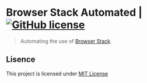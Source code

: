 # Browser Stack Automated | [![GitHub license](https://img.shields.io/github/license/mashape/apistatus.svg)](https://github.com/pagarme/browserstack-automated/blob/master/LICENSE)
> Automating the use of [Browser Stack](https://www.browserstack.com).

## Lisence

This project is licensed under [MIT License](./LICENSE)